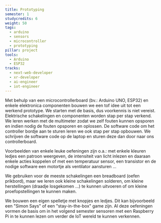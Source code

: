 ```yaml
---
title: Prototyping
semester: 1
studycredits: 6
weight: 50
tags:
  - arduino
  - sensors
  - microcontroller
  - prototyping
pillar: project
tools:
  - Arduino
  - ESP32
tracks:
  - next-web-developer
  - xr-developer
  - ai-engineer
  - iot-engineer
---
```


Met behulp van een microcontrollerboard (bv.: Arduino UNO, ESP32) en enkele elektronica componenten bouwen we een tof idee uit tot een werkend prototype. We starten met de basis, dus voorkennis is niet vereist. Elektrische schakelingen en componenten worden stap per stap verkend. We leren werken met de multimeter zodat we zelf fouten kunnen opsporen en indien nodig de fouten opsporen en oplossen. De software code om het controller bordje aan te sturen leren we ook stap per stap opbouwen. We schrijven de software code op de laptop en sturen deze dan door naar ons controllerboard.

Voorbeelden van enkele leuke oefeningen zijn o.a.: met enkele kleuren ledjes een patroon weergeven, de intensiteit van licht inlezen en daaraan enkele acties koppelen of met een temperatuur sensor, een transistor en de nodige software een motortje als ventilator aansturen ...

We gebruiken voor de meeste schakelingen een breadboard (oefen prikbord), maar we leren ook kleine schakelingen solderen, om kleine herstellingen (draadje losgekomen ...) te kunnen uitvoeren of om kleine proefopstellingen te kunnen maken.

We bouwen een eigen spelletje met knopjes en ledjes. Dit kan bijvoorbeeld een "Simon Says" of een "stay-in-the-box" game zijn. Al deze oefeningen vormen de basis om in het volgend semester sensoren met een Raspberry Pi in te kunnen lezen om verder de IoT wereld te kunnen verkennen.
